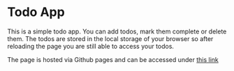 # Todo App

This is a simple todo app. You can add todos, mark them complete or delete them. The todos are stored in the local storage of your browser so after reloading the page you are still able to access your todos.

The page is hosted via Github pages and can be accessed under [this link](https://sensino-seb.github.io/todo-app/)
